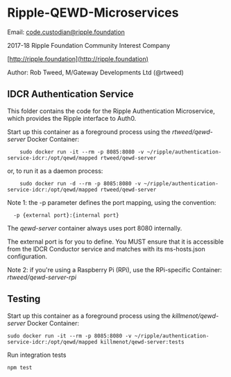 # Ripple-QEWD-Microservices

Email: <code.custodian@ripple.foundation>

2017-18 Ripple Foundation Community Interest Company 

[http://ripple.foundation](http://ripple.foundation)

Author: Rob Tweed, M/Gateway Developments Ltd (@rtweed)

## IDCR Authentication Service

This folder contains the code for the Ripple Authentication Microservice, which provides the Ripple interface to Auth0.

Start up this container as a foreground process using the *rtweed/qewd-server* Docker Container:



        sudo docker run -it --rm -p 8085:8080 -v ~/ripple/authentication-service-idcr:/opt/qewd/mapped rtweed/qewd-server

or, to run it as a daemon process:

        sudo docker run -d --rm -p 8085:8080 -v ~/ripple/authentication-service-idcr:/opt/qewd/mapped rtweed/qewd-server

Note 1: the -p parameter defines the port mapping, using the convention:

      -p {external port}:{internal port}

The *qewd-server* container always uses port 8080 internally.  

The external port is for you to define.  You MUST ensure that it is accessible from the IDCR Conductor service
and matches with its ms-hosts.json configuration.


Note 2: if you're using a Raspberry Pi (RPi), use the RPi-specific Container: *rtweed/qewd-server-rpi*


## Testing

Start up this container as a foreground process using the *killmenot/qewd-server* Docker Container:

    sudo docker run -it --rm -p 8085:8080 -v ~/ripple/authentication-service-idcr:/opt/qewd/mapped killmenot/qewd-server:tests

Run integration tests

    npm test




